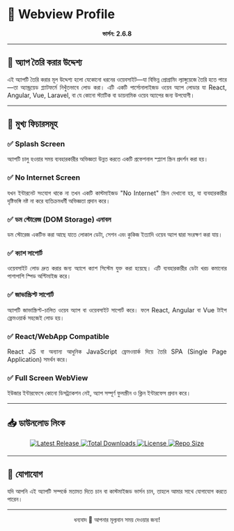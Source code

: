 # 📱 **Webview Profile**  
<p align="center"><strong>ভার্সন: 2.6.8</strong></p>  

---

## 🎯 **অ্যাপ তৈরি করার উদ্দেশ্য**
<p align="justify">
এই অ্যাপটি তৈরি করার মূল উদ্দেশ্য হলো যেকোনো ধরনের ওয়েবসাইট—যা বিভিন্ন প্রোগ্রামিং ল্যাঙ্গুয়েজে তৈরি হতে পারে—তা অ্যান্ড্রয়েড প্ল্যাটফর্মে নিখুঁতভাবে লোড করা। এটি একটি পার্সোনালাইজড ওয়েব অ্যাপ লোডার যা React, Angular, Vue, Laravel, বা যে কোনো স্ট্যাটিক বা ডায়নামিক ওয়েব অ্যাপের জন্য উপযোগী।
</p>

---

## 🚀 **মুখ্য ফিচারসমূহ**

### ✅ **Splash Screen**
<p align="justify">
অ্যাপটি চালু হওয়ার সময় ব্যবহারকারীর অভিজ্ঞতা উন্নত করতে একটি প্রফেশনাল স্প্ল্যাশ স্ক্রিন প্রদর্শন করা হয়।
</p>

### ✅ **No Internet Screen**
<p align="justify">
যখন ইন্টারনেট সংযোগ থাকে না তখন একটি কাস্টমাইজড "No Internet" স্ক্রিন দেখানো হয়, যা ব্যবহারকারীর দৃষ্টিভঙ্গি নষ্ট না করে ব্যতিক্রমধর্মী অভিজ্ঞতা প্রদান করে।
</p>

### ✅ **ডম স্টোরেজ (DOM Storage) এনাবল**
<p align="justify">
ডম স্টোরেজ একটিভ করা আছে যাতে লোকাল ডেটা, সেশন এবং কুকিজ ইত্যাদি ওয়েব অ্যাপ দ্বারা সংরক্ষণ করা যায়।
</p>

### ✅ **ক্যাশ সাপোর্ট**
<p align="justify">
ওয়েবসাইট লোড দ্রুত করার জন্য অ্যাপে ক্যাশ সিস্টেম যুক্ত করা হয়েছে। এটি ব্যবহারকারীর ডেটা খরচ কমানোর পাশাপাশি স্পিড অপ্টিমাইজ করে।
</p>

### ✅ **জাভাস্ক্রিপ্ট সাপোর্ট**
<p align="justify">
অ্যাপটি জাভাস্ক্রিপ্ট-চালিত ওয়েব অ্যাপ বা ওয়েবসাইট সাপোর্ট করে। ফলে React, Angular বা Vue টাইপ ফ্রেমওয়ার্ক সহজেই লোড হয়।
</p>

### ✅ **React/WebApp Compatible**
<p align="justify">
React JS বা অন্যান্য আধুনিক JavaScript ফ্রেমওয়ার্ক দিয়ে তৈরি SPA (Single Page Application) সমর্থন করে।
</p>

### ✅ **Full Screen WebView**
<p align="justify">
ইউজার ইন্টারফেসে কোনো ডিসট্র্যাকশন নেই, অ্যাপ সম্পূর্ণ ফুলস্ক্রীন ও ক্লিন ইন্টারফেস প্রদান করে।
</p>

---

## 📥 **ডাউনলোড লিংক**

<div style="text-align: center; margin-bottom: 20px;">
  <a href="https://github.com/MSI-Sirajul/WebView-Profile/releases">
    <img src="https://img.shields.io/github/v/release/MSI-Sirajul/WebView-Profile.svg?style=flat-square" alt="Latest Release">
  </a>
  <a href="https://github.com/MSI-Sirajul/WebView-Profile/releases/latest">
    <img src="https://img.shields.io/github/downloads/MSI-Sirajul/WebView-Profile/latest/total.svg?style=flat-square" alt="Total Downloads">
  </a>
  <a href="https://github.com/MSI-Sirajul/WebView-Profile/blob/main/LICENSE">
    <img src="https://img.shields.io/github/license/MSI-Sirajul/WebView-Profile.svg?style=flat-square" alt="License">
  </a>
  <a href="https://github.com/MSI-Sirajul/WebView-Profile">
    <img src="https://img.shields.io/github/repo-size/MSI-Sirajul/WebView-Profile.svg?style=flat-square" alt="Repo Size">
  </a>
</div>


---

## 🤝 **যোগাযোগ**
<p align="justify">
যদি আপনি এই অ্যাপটি সম্পর্কে মতামত দিতে চান বা কাস্টমাইজড ভার্সন চান, তাহলে আমার সাথে যোগাযোগ করতে পারেন।
</p>

---

<p align="center">ধন্যবাদ 💙 আপনার মূল্যবান সময় দেওয়ার জন্য!</p>
